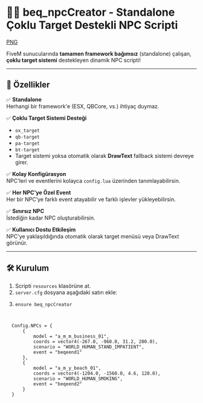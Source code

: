 # 🧍‍♂️ beq_npcCreator - Standalone Çoklu Target Destekli NPC Scripti


[PNG](https://i.hizliresim.com/43f127g.png?_gl=1*ncxi93*_ga*MTEzMzgzNTg3Ni4xNzUxMjA1OTM5*_ga_M9ZRXYS2YN*czE3NTM0MzU5ODkkbzIkZzEkdDE3NTM0MzYwNDMkajYkbDAkaDA.)


FiveM sunucularında **tamamen framework bağımsız** (standalone) çalışan, **çoklu target sistemi** destekleyen dinamik NPC scripti!

---

## 🚀 Özellikler

✅ **Standalone**  
Herhangi bir framework'e (ESX, QBCore, vs.) ihtiyaç duymaz.

✅ **Çoklu Target Sistemi Desteği**
- `ox_target`
- `qb-target`
- `pa-target`
- `bt-target`
- Target sistemi yoksa otomatik olarak **DrawText** fallback sistemi devreye girer.

✅ **Kolay Konfigürasyon**  
NPC'leri ve eventlerini kolayca `config.lua` üzerinden tanımlayabilirsin.

✅ **Her NPC’ye Özel Event**  
Her bir NPC’ye farklı event atayabilir ve farklı işlevler yükleyebilirsin.

✅ **Sınırsız NPC**  
İstediğin kadar NPC oluşturabilirsin.

✅ **Kullanıcı Dostu Etkileşim**  
NPC'ye yaklaşıldığında otomatik olarak target menüsü veya DrawText görünür.

---

## 🛠️ Kurulum

1. Scripti `resources` klasörüne at.
2. `server.cfg` dosyana aşağıdaki satırı ekle:
3. ```
   ensure beq_npcCreator
 ```


```
      Config.NPCs = {
          {
              model = "a_m_m_business_01",
              coords = vector4(-267.0, -960.0, 31.2, 200.0),
              scenario = "WORLD_HUMAN_STAND_IMPATIENT",
              event = "beqeend1"
          },
          {
              model = "a_m_y_beach_01",
              coords = vector4(-1204.0, -1560.0, 4.6, 120.0),
              scenario = "WORLD_HUMAN_SMOKING",
              event = "beqeend2"
          }
      } 
 ```
